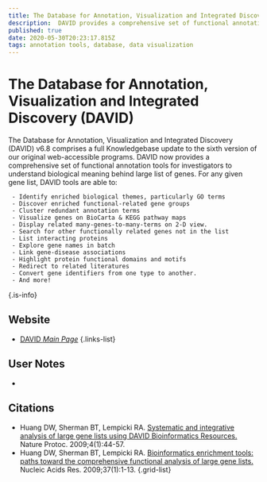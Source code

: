 ```yaml
---
title: The Database for Annotation, Visualization and Integrated Discovery (DAVID)
description:  DAVID provides a comprehensive set of functional annotation tools for investigators to understand biological meaning behind large list of genes.
published: true
date: 2020-05-30T20:23:17.815Z
tags: annotation tools, database, data visualization
---
```


# The Database for Annotation, Visualization and Integrated Discovery (DAVID)

The Database for Annotation, Visualization and Integrated Discovery (DAVID) v6.8 comprises a full Knowledgebase update to the sixth version of our original web-accessible programs. DAVID now provides a comprehensive set of functional annotation tools for investigators to understand biological meaning behind large list of genes. For any given gene list, DAVID tools are able to:

     - Identify enriched biological themes, particularly GO terms
     - Discover enriched functional-related gene groups
     - Cluster redundant annotation terms
     - Visualize genes on BioCarta & KEGG pathway maps
     - Display related many-genes-to-many-terms on 2-D view.
     - Search for other functionally related genes not in the list
     - List interacting proteins
     - Explore gene names in batch
     - Link gene-disease associations
     - Highlight protein functional domains and motifs
     - Redirect to related literatures
     - Convert gene identifiers from one type to another.
     - And more!
&NewLine;
{.is-info}



## Website

- [DAVID *Main Page*](https://david.ncifcrf.gov/)
{.links-list}

## User Notes

- 

## Citations

- Huang DW, Sherman BT, Lempicki RA. [Systematic and integrative analysis of large gene lists using DAVID Bioinformatics Resources.](https://www.nature.com/articles/nprot.2008.211) Nature Protoc. 2009;4(1):44-57.
- Huang DW, Sherman BT, Lempicki RA. [Bioinformatics enrichment tools: paths toward the comprehensive functional analysis of large gene lists.](https://academic.oup.com/nar/article/37/1/1/1026684) Nucleic Acids Res. 2009;37(1):1-13.
{.grid-list}